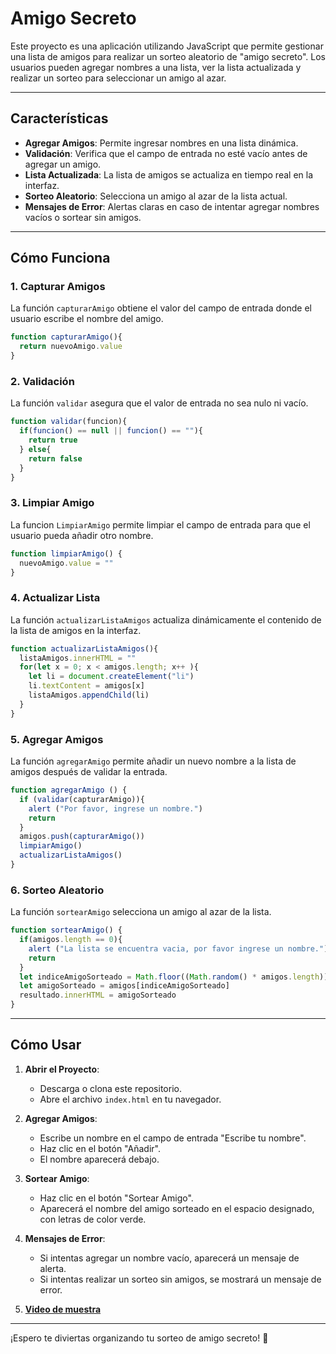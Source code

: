 # Amigo Secreto

Este proyecto es una aplicación utilizando JavaScript que permite gestionar una lista de amigos para realizar un sorteo aleatorio de "amigo secreto". Los usuarios pueden agregar nombres a una lista, ver la lista actualizada y realizar un sorteo para seleccionar un amigo al azar.

---

## Características

- **Agregar Amigos**: Permite ingresar nombres en una lista dinámica.
- **Validación**: Verifica que el campo de entrada no esté vacío antes de agregar un amigo.
- **Lista Actualizada**: La lista de amigos se actualiza en tiempo real en la interfaz.
- **Sorteo Aleatorio**: Selecciona un amigo al azar de la lista actual.
- **Mensajes de Error**: Alertas claras en caso de intentar agregar nombres vacíos o sortear sin amigos.

---

## Cómo Funciona

### 1. Capturar Amigos

La función `capturarAmigo` obtiene el valor del campo de entrada donde el usuario escribe el nombre del amigo.

```javascript
function capturarAmigo(){
  return nuevoAmigo.value
}
```

### 2. Validación

La función `validar` asegura que el valor de entrada no sea nulo ni vacío.

```javascript
function validar(funcion){
  if(funcion() == null || funcion() == ""){
    return true
  } else{
    return false
  }
}
```

### 3. Limpiar Amigo

La funcion `LimpiarAmigo` permite limpiar el campo de entrada para que el usuario pueda añadir otro nombre.

```javascript
function limpiarAmigo() {
  nuevoAmigo.value = ""
}
```

### 4. Actualizar Lista

La función `actualizarListaAmigos` actualiza dinámicamente el contenido de la lista de amigos en la interfaz.

```javascript
function actualizarListaAmigos(){
  listaAmigos.innerHTML = ""
  for(let x = 0; x < amigos.length; x++ ){
    let li = document.createElement("li")
    li.textContent = amigos[x]
    listaAmigos.appendChild(li)
  }
}
```

### 5. Agregar Amigos

La función `agregarAmigo` permite añadir un nuevo nombre a la lista de amigos después de validar la entrada.

```javascript
function agregarAmigo () {
  if (validar(capturarAmigo)){
    alert ("Por favor, ingrese un nombre.")
    return
  }
  amigos.push(capturarAmigo())
  limpiarAmigo()
  actualizarListaAmigos()
}
```

### 6. Sorteo Aleatorio

La función `sortearAmigo` selecciona un amigo al azar de la lista.

```javascript
function sortearAmigo() {
  if(amigos.length == 0){
    alert ("La lista se encuentra vacia, por favor ingrese un nombre.")
    return
  }
  let indiceAmigoSorteado = Math.floor((Math.random() * amigos.length))
  let amigoSorteado = amigos[indiceAmigoSorteado]
  resultado.innerHTML = amigoSorteado
}
```

---

## Cómo Usar

1. **Abrir el Proyecto**:

   - Descarga o clona este repositorio.
   - Abre el archivo `index.html` en tu navegador.

2. **Agregar Amigos**:

   - Escribe un nombre en el campo de entrada "Escribe tu nombre".
   - Haz clic en el botón "Añadir".
   - El nombre aparecerá debajo.

3. **Sortear Amigo**:

   - Haz clic en el botón "Sortear Amigo".
   - Aparecerá el nombre del amigo sorteado en el espacio designado, con letras de color verde.

4. **Mensajes de Error**:

   - Si intentas agregar un nombre vacío, aparecerá un mensaje de alerta.
   - Si intentas realizar un sorteo sin amigos, se mostrará un mensaje de error.

5. [**Video de muestra**](https://youtu.be/VVfxIn8ucdo)

---

¡Espero te diviertas organizando tu sorteo de amigo secreto! 🎉

